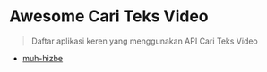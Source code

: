 # Awesome Cari Teks Video

> Daftar aplikasi keren yang menggunakan API Cari Teks Video

*   [muh-hizbe](https://cari-teks-video.netlify.app/)

<!-- TODO: Add more description and list -->